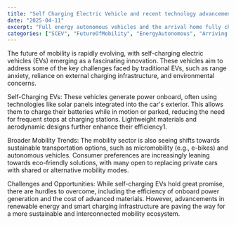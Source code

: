 ```yaml
---
title: "Self Charging Electric Vehicle and recent technology advancements the future of mobility"
date: "2025-04-11"
excerpt: "Full energy autonomous vehicles and the arrival home fully charged."
categories: ["SCEV", "FutureOfMobility", "EnergyAutonomous", "Arriving Fully Charged"]
---
```


The future of mobility is rapidly evolving, with self-charging electric vehicles (EVs) emerging as a fascinating innovation. These vehicles aim to address some of the key challenges faced by traditional EVs, such as range anxiety, reliance on external charging infrastructure, and environmental concerns.

Self-Charging EVs: These vehicles generate power onboard, often using technologies like solar panels integrated into the car's exterior. This allows them to charge their batteries while in motion or parked, reducing the need for frequent stops at charging stations. Lightweight materials and aerodynamic designs further enhance their efficiency1.

Broader Mobility Trends: The mobility sector is also seeing shifts towards sustainable transportation options, such as micromobility (e.g., e-bikes) and autonomous vehicles. Consumer preferences are increasingly leaning towards eco-friendly solutions, with many open to replacing private cars with shared or alternative mobility modes.

Challenges and Opportunities: While self-charging EVs hold great promise, there are hurdles to overcome, including the efficiency of onboard power generation and the cost of advanced materials. However, advancements in renewable energy and smart charging infrastructure are paving the way for a more sustainable and interconnected mobility ecosystem.